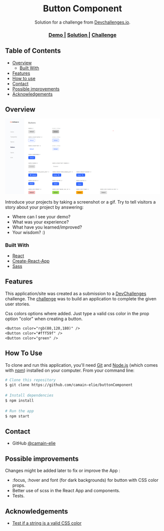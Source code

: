 <!-- Please update value in the {}  -->

<h1 align="center">Button Component</h1>

<div align="center">
   Solution for a challenge from  <a href="http://devchallenges.io" target="_blank">Devchallenges.io</a>.
</div>

<div align="center">
  <h3>
    <a href="https://camain-elie.github.io/buttonComponent/">
      Demo
    </a>
    <span> | </span>
    <a href="https://github.com/camain-elie/buttonComponent">
      Solution
    </a>
    <span> | </span>
    <a href="https://devchallenges.io/challenges/ohgVTyJCbm5OZyTB2gNY">
      Challenge
    </a>
  </h3>
</div>

<!-- TABLE OF CONTENTS -->

## Table of Contents

- [Overview](#overview)
  - [Built With](#built-with)
- [Features](#features)
- [How to use](#how-to-use)
- [Contact](#contact)
- [Possible improvements](#improvements)
- [Acknowledgements](#acknowledgements)

<!-- OVERVIEW -->

## Overview

![screenshot](./public/project-overview.png)

Introduce your projects by taking a screenshot or a gif. Try to tell visitors a story about your project by answering:

- Where can I see your demo?
- What was your experience?
- What have you learned/improved?
- Your wisdom? :)

### Built With

<!-- This section should list any major frameworks that you built your project using. Here are a few examples.-->

- [React](https://reactjs.org/)
- [Create-React-App](https://create-react-app.dev/)
- [Sass](https://sass-lang.com/)

## Features

<!-- List the features of your application or follow the template. Don't share the figma file here :) -->

This application/site was created as a submission to a [DevChallenges](https://devchallenges.io/challenges) challenge. The [challenge](https://devchallenges.io/challenges/ohgVTyJCbm5OZyTB2gNY) was to build an application to complete the given user stories.

Css colors options where added. Just type a valid css color in the prop option "color" when creating a button.
```
<Button color="rgb(80,120,180)" />
<Button color="#fff59f" />
<Button color="green" />
```

## How To Use

<!-- This is an example, please update according to your application -->

To clone and run this application, you'll need [Git](https://git-scm.com) and [Node.js](https://nodejs.org/en/download/) (which comes with [npm](http://npmjs.com)) installed on your computer. From your command line:

```bash
# Clone this repository
$ git clone https://github.com/camain-elie/buttonComponent

# Install dependencies
$ npm install

# Run the app
$ npm start
```
## Contact

- GitHub [@camain-elie](https://{github.com/camain-elie})

## Possible improvements

Changes might be added later to fix or improve the App :
- :focus, :hover and font (for dark backgrounds) for button with CSS color props.
- Better use of scss in the React App and components.
- Tests.

## Acknowledgements

<!-- This section should list any articles or add-ons/plugins that helps you to complete the project. This is optional but it will help you in the future. For exmpale -->

- [Test if a string is a valid CSS color](https://stackoverflow.com/questions/48484767/javascript-check-if-string-is-valid-css-color)

